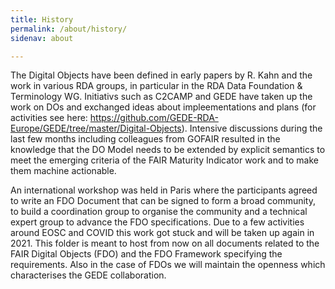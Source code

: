 ```yaml
---
title: History
permalink: /about/history/
sidenav: about

---
```


The Digital Objects have been defined in early papers by R. Kahn and the work in various RDA groups, in particular in the RDA Data Foundation & Terminology WG. Initiativs such as C2CAMP and GEDE have taken up the work on DOs and exchanged ideas about impleementations and plans (for activities see here: https://github.com/GEDE-RDA-Europe/GEDE/tree/master/Digital-Objects). Intensive discussions during the last few months including colleagues from GOFAIR resulted in the knowledge that the DO Model needs to be extended by explicit semantics to meet the emerging criteria of the FAIR Maturity Indicator work and to make them machine actionable.

An international workshop was held in Paris where the participants agreed to write an FDO Document that can be signed to form a broad community, to build a coordination group to organise the community and a technical expert group to advance the FDO specifications. Due to a few activities around EOSC and COVID this work got stuck and will be taken up again in 2021. This folder is meant to host from now on all documents related to the FAIR Digital Objects (FDO) and the FDO Framework specifying the requirements. Also in the case of FDOs we will maintain the openness which characterises the GEDE collaboration.

